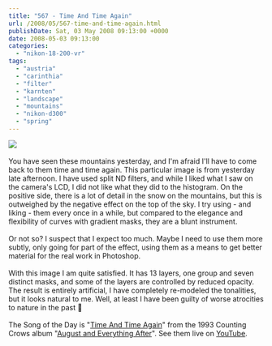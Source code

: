 ```yaml
---
title: "567 - Time And Time Again"
url: /2008/05/567-time-and-time-again.html
publishDate: Sat, 03 May 2008 09:13:00 +0000
date: 2008-05-03 09:13:00
categories: 
  - "nikon-18-200-vr"
tags: 
  - "austria"
  - "carinthia"
  - "filter"
  - "karnten"
  - "landscape"
  - "mountains"
  - "nikon-d300"
  - "spring"
---
```

<a href="https://d25zfm9zpd7gm5.cloudfront.net/1200x1200/2008/20080502_192828_ps.jpg" target="_blank"><img src="https://d25zfm9zpd7gm5.cloudfront.net/0600x0600/2008/20080502_192828_ps.jpg"/></a><br/><br/>You have seen these mountains yesterday, and I'm afraid I'll have to come back to them time and time again. This particular image is from yesterday late afternoon. I have used split ND filters, and while I liked what I saw on the camera's LCD, I did not like what they did to the histogram. On the positive side, there is a lot of detail in the snow on the mountains, but this is outweighed by the negative effect on the top of the sky. I try using - and liking - them every once in a while, but compared to the elegance and flexibility of curves with gradient masks, they are a blunt instrument.<br/><br/>Or not so? I suspect that I expect too much. Maybe I need to use them more subtly, only going for part of the effect, using them as a means to get better material for the real work in Photoshop. <br/><br/>With this image I am quite satisfied. It has 13 layers, one group and seven distinct masks, and some of the layers are controlled by reduced opacity. The result is entirely artificial, I have completely re-modeled the tonalities, but it looks natural to me. Well, at least I have been guilty of worse atrocities to nature in the past 🙂<br/><br/>The Song of the Day is "<a href="http://www.lyricstime.com/counting-crows-time-and-time-again-lyrics.html" target="_blank">Time And Time Again</a>" from the 1993 Counting Crows album "<a href="http://www.amazon.com/August-Everything-After-Counting-Crows/dp/B000003TAP" target="_blank">August and Everything After</a>". See them live on <a href="http://www.youtube.com/watch?v=Ivloxzqtj48" target="_blank">YouTube</a>.
